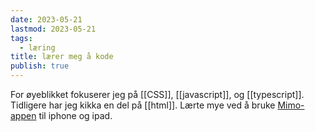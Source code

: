 ```yaml
---
date: 2023-05-21
lastmod: 2023-05-21
tags:
  - læring
title: lærer meg å kode
publish: true
---
```

For øyeblikket fokuserer jeg på [[CSS]], [[javascript]], og [[typescript]]. Tidligere har jeg kikka en del på [[html]]. Lærte mye ved å bruke [Mimo-appen](https://mimo.org/) til iphone og ipad.